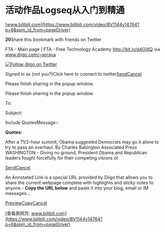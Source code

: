 # 活动作品Logseq从入门到精通

[www.bilibili.com](https://www.bilibili.com/video/BV1144y14764?p=6&spm_id_from=pageDriver)

**20**Share this bookmark with friends on Twitter

FTA - Main page | FTA - Free Technology Academy http://bit.ly/d4OiXQ via www.diigo.com/~soraya

[![Follow diigo on Twitter](chrome-extension://pnhplgjpclknigjpccbcnmicgcieojbh/diigolet/chrome-panel-images/follow-us.png)](https://www.twitter.com/diigo)

Signed in as (not you?)Click here to connect to twitter[Send](javascript:void(0))[Cancel](javascript:void(0))

Please finish sharing in the popup window.

Please finish sharing in the popup window.

To:

Subject:

Include QuotesMessage:-

**Quotes:**

After a 71/2-hour summit, Obama suggested Democrats may go it alone to try to pass an overhaul. By Charles Babington Associated Press WASHINGTON - Giving no ground, President Obama and Republican leaders fought forcefully for their competing visions of

[Send](javascript:void(0))[Cancel](javascript:void(0))

An Annotated Link is a special URL provided by Diigo that allows you to share the current webpage complete with highlights and sticky notes to anyone.-
**Copy the URL below** and paste it into your blog, email or IM messages...

[Preview](javascript:void(0))[Copy](javascript:void(0))[Cancel](javascript:void(0))

[查看原网页: www.bilibili.com](https://www.bilibili.com/video/BV1144y14764?p=6&spm_id_from=pageDriver)